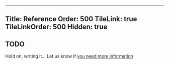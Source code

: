 ﻿----
Title: Reference
Order: 500
TileLink: true
TileLinkOrder: 500
Hidden: true
----
## TODO
Hold on, writing it... Let us know if [you need more information](https://www.yammer.com/spmeta2feedback)